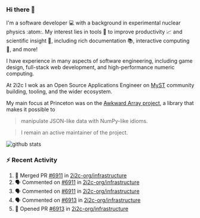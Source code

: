 ### Hi there 👋 

I'm a software developer 💻 with a background in experimental nuclear physics :atom:. My interest lies in tools :wrench: to improve productivity :chart_with_upwards_trend: and scientific insight :telescope:, including rich documentation 📚, interactive computing 🧮, and more! 

I have experience in many aspects of software engineering, including game design, full-stack web development, and high-performance numeric computing. 

At 2i2c I wok as an Open Source Applications Engineer on [MyST](https://github.com/jupyter-book/mystmd) community building, tooling, and the wider ecosystem. 

My main focus at Princeton was on the [Awkward Array project](awkward-array.org/), a library that makes it possible to 
> manipulate JSON-like data with NumPy-like idioms.

> I remain an active maintainer of the project. 

![github stats](https://github-readme-stats.vercel.app/api?username=agoose77&show_icons=true&hide_rank=true&hide_title=true&bg_color=30,e76445,904e95&text_color=efe3ec&icon_color=efe3ec)
<!--
**agoose77/agoose77** is a ✨ _special_ ✨ repository because its `README.md` (this file) appears on your GitHub profile.

Here are some ideas to get you started:

- 🔭 I’m currently working on ...
- 🌱 I’m currently learning ...
- 👯 I’m looking to collaborate on ...
- 🤔 I’m looking for help with ...
- 💬 Ask me about ...
- 📫 How to reach me: ...
- 😄 Pronouns: ...
- ⚡ Fun fact: ...
-->

### :zap: Recent Activity

<!--START_SECTION:activity-->
1. 🎉 Merged PR [#6911](https://github.com/2i2c-org/infrastructure/pull/6911) in [2i2c-org/infrastructure](https://github.com/2i2c-org/infrastructure)
2. 🗣 Commented on [#6911](https://github.com/2i2c-org/infrastructure/pull/6911#issuecomment-3392398885) in [2i2c-org/infrastructure](https://github.com/2i2c-org/infrastructure)
3. 🗣 Commented on [#6911](https://github.com/2i2c-org/infrastructure/pull/6911#issuecomment-3392298283) in [2i2c-org/infrastructure](https://github.com/2i2c-org/infrastructure)
4. 🗣 Commented on [#6913](https://github.com/2i2c-org/infrastructure/pull/6913#issuecomment-3392186411) in [2i2c-org/infrastructure](https://github.com/2i2c-org/infrastructure)
5. 💪 Opened PR [#6913](https://github.com/2i2c-org/infrastructure/pull/6913) in [2i2c-org/infrastructure](https://github.com/2i2c-org/infrastructure)
<!--END_SECTION:activity-->
